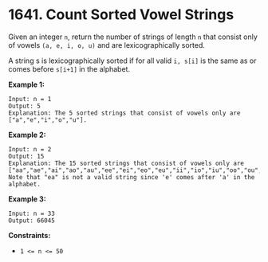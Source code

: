 # 1641. Count Sorted Vowel Strings

Given an integer `n`, return the number of strings of length `n` that
consist only of vowels `(a, e, i, o, u)` and are lexicographically
sorted.

A string s is lexicographically sorted if for all valid `i, s[i]` is the
same as or comes before `s[i+1]` in the alphabet.

__Example 1:__

```
Input: n = 1
Output: 5
Explanation: The 5 sorted strings that consist of vowels only are ["a","e","i","o","u"].
```

__Example 2:__

```
Input: n = 2
Output: 15
Explanation: The 15 sorted strings that consist of vowels only are
["aa","ae","ai","ao","au","ee","ei","eo","eu","ii","io","iu","oo","ou","uu"].
Note that "ea" is not a valid string since 'e' comes after 'a' in the alphabet.
```

__Example 3:__

```
Input: n = 33
Output: 66045
```

__Constraints:__

* `1 <= n <= 50`
